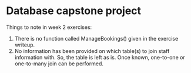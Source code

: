 # Database capstone project

Things to note in week 2 exercises:
1. There is no function called ManageBookings() given in the exercise writeup.
1. No information has been provided on which table(s) to join staff information with. So, the table is left as is. Once known, one-to-one or one-to-many join can be performed.

